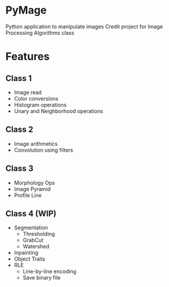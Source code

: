 # PyMage
Python application to manipulate images
Credit project for Image Processing Algorithms class 

# Features

## Class 1
- Image read
- Color conversions
- Histogram operations
- Unary and Neighborhood operations

## Class 2
- Image arithmetics
- Convolution using filters

## Class 3
- Morphology Ops
- Image Pyramid
- Profile Line

## Class 4 (WIP)
- Segmentation
  - Thresholding
  - GrabCut
  - Watershed
- Inpainting
- Object Traits
- RLE
  - Line-by-line encoding
  - Save binary file
